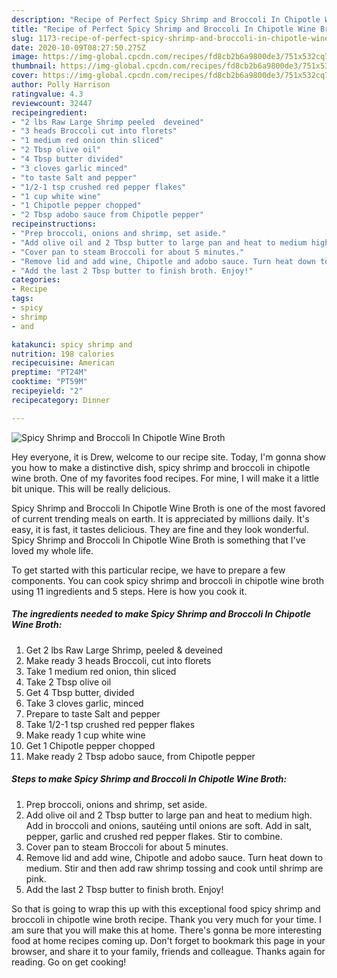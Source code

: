 ```yaml
---
description: "Recipe of Perfect Spicy Shrimp and Broccoli In Chipotle Wine Broth"
title: "Recipe of Perfect Spicy Shrimp and Broccoli In Chipotle Wine Broth"
slug: 1173-recipe-of-perfect-spicy-shrimp-and-broccoli-in-chipotle-wine-broth
date: 2020-10-09T08:27:50.275Z
image: https://img-global.cpcdn.com/recipes/fd8cb2b6a9800de3/751x532cq70/spicy-shrimp-and-broccoli-in-chipotle-wine-broth-recipe-main-photo.jpg
thumbnail: https://img-global.cpcdn.com/recipes/fd8cb2b6a9800de3/751x532cq70/spicy-shrimp-and-broccoli-in-chipotle-wine-broth-recipe-main-photo.jpg
cover: https://img-global.cpcdn.com/recipes/fd8cb2b6a9800de3/751x532cq70/spicy-shrimp-and-broccoli-in-chipotle-wine-broth-recipe-main-photo.jpg
author: Polly Harrison
ratingvalue: 4.3
reviewcount: 32447
recipeingredient:
- "2 lbs Raw Large Shrimp peeled  deveined"
- "3 heads Broccoli cut into florets"
- "1 medium red onion thin sliced"
- "2 Tbsp olive oil"
- "4 Tbsp butter divided"
- "3 cloves garlic minced"
- "to taste Salt and pepper"
- "1/2-1 tsp crushed red pepper flakes"
- "1 cup white wine"
- "1 Chipotle pepper chopped"
- "2 Tbsp adobo sauce from Chipotle pepper"
recipeinstructions:
- "Prep broccoli, onions and shrimp, set aside."
- "Add olive oil and 2 Tbsp butter to large pan and heat to medium high. Add in broccoli and onions, sautéing until onions are soft. Add in salt, pepper, garlic and crushed red pepper flakes. Stir to combine."
- "Cover pan to steam Broccoli for about 5 minutes."
- "Remove lid and add wine, Chipotle and adobo sauce. Turn heat down to medium. Stir and then add raw shrimp tossing and cook until shrimp are pink."
- "Add the last 2 Tbsp butter to finish broth. Enjoy!"
categories:
- Recipe
tags:
- spicy
- shrimp
- and

katakunci: spicy shrimp and 
nutrition: 198 calories
recipecuisine: American
preptime: "PT24M"
cooktime: "PT59M"
recipeyield: "2"
recipecategory: Dinner

---
```



![Spicy Shrimp and Broccoli In Chipotle Wine Broth](https://img-global.cpcdn.com/recipes/fd8cb2b6a9800de3/751x532cq70/spicy-shrimp-and-broccoli-in-chipotle-wine-broth-recipe-main-photo.jpg)

Hey everyone, it is Drew, welcome to our recipe site. Today, I'm gonna show you how to make a distinctive dish, spicy shrimp and broccoli in chipotle wine broth. One of my favorites food recipes. For mine, I will make it a little bit unique. This will be really delicious.



Spicy Shrimp and Broccoli In Chipotle Wine Broth is one of the most favored of current trending meals on earth. It is appreciated by millions daily. It's easy, it is fast, it tastes delicious. They are fine and they look wonderful. Spicy Shrimp and Broccoli In Chipotle Wine Broth is something that I've loved my whole life.


To get started with this particular recipe, we have to prepare a few components. You can cook spicy shrimp and broccoli in chipotle wine broth using 11 ingredients and 5 steps. Here is how you cook it.

<!--inarticleads1-->

##### The ingredients needed to make Spicy Shrimp and Broccoli In Chipotle Wine Broth:

1. Get 2 lbs Raw Large Shrimp, peeled &amp; deveined
1. Make ready 3 heads Broccoli, cut into florets
1. Take 1 medium red onion, thin sliced
1. Take 2 Tbsp olive oil
1. Get 4 Tbsp butter, divided
1. Take 3 cloves garlic, minced
1. Prepare to taste Salt and pepper
1. Take 1/2-1 tsp crushed red pepper flakes
1. Make ready 1 cup white wine
1. Get 1 Chipotle pepper chopped
1. Make ready 2 Tbsp adobo sauce, from Chipotle pepper




<!--inarticleads2-->

##### Steps to make Spicy Shrimp and Broccoli In Chipotle Wine Broth:

1. Prep broccoli, onions and shrimp, set aside.
1. Add olive oil and 2 Tbsp butter to large pan and heat to medium high. Add in broccoli and onions, sautéing until onions are soft. Add in salt, pepper, garlic and crushed red pepper flakes. Stir to combine.
1. Cover pan to steam Broccoli for about 5 minutes.
1. Remove lid and add wine, Chipotle and adobo sauce. Turn heat down to medium. Stir and then add raw shrimp tossing and cook until shrimp are pink.
1. Add the last 2 Tbsp butter to finish broth. Enjoy!




So that is going to wrap this up with this exceptional food spicy shrimp and broccoli in chipotle wine broth recipe. Thank you very much for your time. I am sure that you will make this at home. There's gonna be more interesting food at home recipes coming up. Don't forget to bookmark this page in your browser, and share it to your family, friends and colleague. Thanks again for reading. Go on get cooking!
